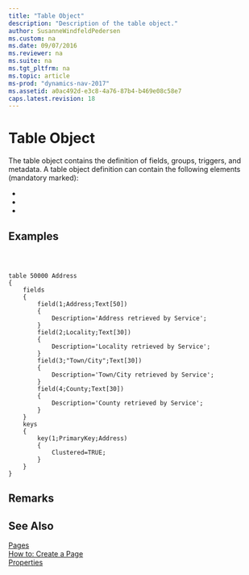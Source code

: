 ```yaml
---
title: "Table Object"
description: "Description of the table object."
author: SusanneWindfeldPedersen
ms.custom: na
ms.date: 09/07/2016
ms.reviewer: na
ms.suite: na
ms.tgt_pltfrm: na
ms.topic: article
ms-prod: "dynamics-nav-2017"
ms.assetid: a0ac492d-e3c8-4a76-87b4-b469e08c58e7
caps.latest.revision: 18
---
```

# Table Object
The table object contains the definition of fields, groups, triggers, and metadata. A table object definition can contain the following elements (mandatory marked):

+
+
+  



## Examples

```



table 50000 Address
{
    fields
    {
        field(1;Address;Text[50])
        {
            Description='Address retrieved by Service';
        }
        field(2;Locality;Text[30])
        {
            Description='Locality retrieved by Service';
        }
        field(3;"Town/City";Text[30])
        {
            Description='Town/City retrieved by Service';
        }
        field(4;County;Text[30])
        {
            Description='County retrieved by Service';
        }
    }
    keys
    {
        key(1;PrimaryKey;Address)
        {
            Clustered=TRUE;
        }
    }
}
```

## Remarks  

## See Also  
 [Pages](Pages.md)   
 [How to: Create a Page](How-to--Create-a-Page.md)   
 [Properties](Properties.md)
